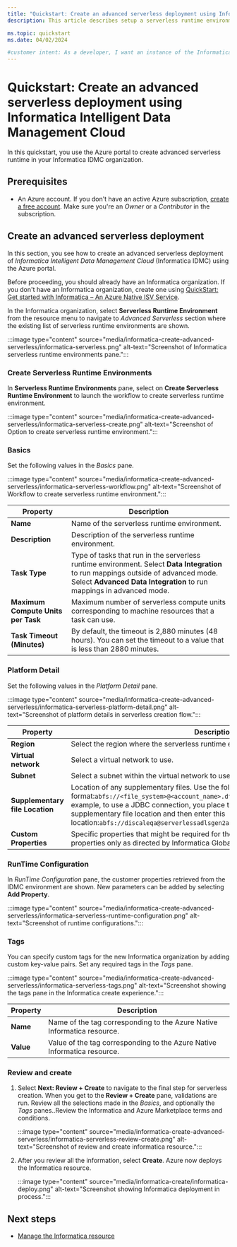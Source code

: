 ```yaml
---
title: "Quickstart: Create an advanced serverless deployment using Informatica Intelligent Data Management Cloud"
description: This article describes setup a serverless runtime environment using the Azure portal and an Informatica IDMC organization.

ms.topic: quickstart  
ms.date: 04/02/2024

#customer intent: As a developer, I want an instance of the Informatica data management cloud  so that I can use it with other Azure resources.
---
```

# Quickstart: Create an advanced serverless deployment using Informatica Intelligent Data Management Cloud

In this quickstart, you use the Azure portal to create advanced serverless runtime in your Informatica IDMC organization.

## Prerequisites

- An Azure account. If you don't have an active Azure subscription, [create a free account](https://azure.microsoft.com/free/). Make sure you're an _Owner_ or a _Contributor_ in the subscription.

<!-- LP - we need to clarify this statement -->

## Create an advanced serverless deployment

In this section, you see how to create an advanced serverless deployment of _Informatica Intelligent Data Management Cloud_ (Informatica IDMC) using the Azure portal.

Before proceeding, you should already have an Informatica organization. If you don't have an Informatica organization, create one using [QuickStart: Get started with Informatica – An Azure Native ISV Service](informatica-create.md).

In the Informatica organization,  select **Serverless Runtime Environment** from the resource menu to navigate to _Advanced Serverless_ section where the existing list of serverless runtime environments are shown.

:::image type="content" source="media/informatica-create-advanced-serverless/informatica-serverless.png" alt-text="Screenshot of Informatica serverless runtime environments pane.":::

### Create Serverless Runtime Environments

In **Serverless Runtime Environments** pane, select on **Create Serverless Runtime Environment** to launch the workflow to create serverless runtime environment.

:::image type="content" source="media/informatica-create-advanced-serverless/informatica-serverless-create.png" alt-text="Screenshot of Option to create serverless runtime environment.":::

### Basics

Set the following values in the _Basics_ pane.

  :::image type="content" source="media/informatica-create-advanced-serverless/informatica-serverless-workflow.png" alt-text="Screenshot of Workflow to create serverless runtime environment.":::

  | Property  | Description |
  |---------|---------|
  | **Name**  | Name of the serverless runtime environment. |
  | **Description**     | Description of the serverless runtime environment. |
  | **Task Type**  | Type of tasks that run in the serverless runtime environment. Select **Data Integration** to run mappings outside of advanced mode. Select **Advanced Data Integration** to run mappings in advanced mode. |
  | **Maximum Compute Units per Task** | Maximum number of serverless compute units corresponding to machine resources that a task can use. |
  | **Task Timeout (Minutes)** | By default, the timeout is 2,880 minutes (48 hours). You can set the timeout to a value that is less than 2880 minutes. |

### Platform Detail

Set the following values in the _Platform Detail_ pane.

  :::image type="content" source="media/informatica-create-advanced-serverless/informatica-serverless-platform-detail.png" alt-text="Screenshot of platform details in serverless creation flow.":::

  | Property  | Description |
  |---------|---------|
  | **Region**  | Select the region where the serverless runtime environment is hosted.|
  | **Virtual network**     | Select a virtual network to use. |
  | **Subnet**  | Select a subnet within the virtual network to use. |
  | **Supplementary file Location** | Location of any supplementary files. Use the following format:`abfs://<file_system>@<account_name>.dfs.core.windows.net/<path>` For example, to use a JDBC connection, you place the JDBC JAR files in the supplementary file location and then enter this location:`abfs://discaleqa@serverlessadlsgen2acct.dfs.core.windows.net/serverless`. |
  | **Custom Properties** | Specific properties that might be required for the virtual network. Use custom properties only as directed by Informatica Global Customer Support. |

### RunTime Configuration

In _RunTime Configuration_ pane, the customer properties retrieved from the IDMC environment are shown. New parameters can be added by selecting **Add Property**.

:::image type="content" source="media/informatica-create-advanced-serverless/informatica-serverless-runtime-configuration.png" alt-text="Screenshot of runtime configurations.":::

### Tags

You can specify custom tags for the new Informatica organization by adding custom key-value pairs. Set any required tags in the _Tags_ pane.

  :::image type="content" source="media/informatica-create-advanced-serverless/informatica-serverless-tags.png" alt-text="Screenshot showing the tags pane in the Informatica create experience.":::

  | Property | Description |
  |----------| -------------|
  |**Name** | Name of the tag corresponding to the Azure Native Informatica resource. |
  | **Value** | Value of the tag corresponding to the Azure Native Informatica resource. |

### Review and create

1. Select  **Next: Review + Create** to navigate to the final step for serverless creation. When you get to the **Review + Create** pane, validations are run. Review all the selections made in the _Basics_, and optionally the _Tags_ panes..Review the Informatica and Azure Marketplace terms and conditions.  

    :::image type="content" source="media/informatica-create-advanced-serverless/informatica-serverless-review-create.png" alt-text="Screenshot of review and create informatica resource.":::

1. After you review all the information, select **Create**. Azure now deploys the Informatica resource.

   :::image type="content" source="media/informatica-create/informatica-deploy.png" alt-text="Screenshot showing Informatica deployment in process.":::

## Next steps

- [Manage the Informatica resource](informatica-manage.md)
<!-- 
- Get started with Informatica – An Azure Native ISV Service on

fix  links when marketplace links work.
    > [!div class="nextstepaction"]
    > [Azure portal](https://portal.azure.com/#view/HubsExtension/BrowseResource/resourceType/informatica.informaticaPLUS%2FinformaticaDeployments)

    > [!div class="nextstepaction"]
    > [Azure Marketplace](https://azuremarketplace.microsoft.com/marketplace/apps/f5-networks.f5-informatica-for-azure?tab=Overview) 
-->
